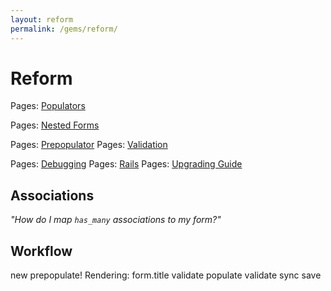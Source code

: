 ```yaml
---
layout: reform
permalink: /gems/reform/
---
```


# Reform


Pages: [Populators](populators.html)

Pages: [Nested Forms](nested_forms.html)

Pages: [Prepopulator](prepopulator.html)
Pages: [Validation](validation.html)

Pages: [Debugging](debugging.html)
Pages: [Rails](rails.html)
Pages: [Upgrading Guide](upgrading-guide.html)


## Associations

_"How do I map `has_many` associations to my form?"_


## Workflow

new
prepopulate!
Rendering: form.title
validate
  populate
  validate
sync
save